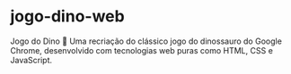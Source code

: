 # jogo-dino-web
Jogo do Dino 🦖
Uma recriação do clássico jogo do dinossauro do Google Chrome, desenvolvido com tecnologias web puras como HTML, CSS e JavaScript.
